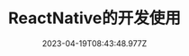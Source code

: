 ---
title: ReactNative的开发使用
date: "2023-04-19T08:43:48.977Z"
description: 介绍开始使用reactnative的步骤及开发配置
---